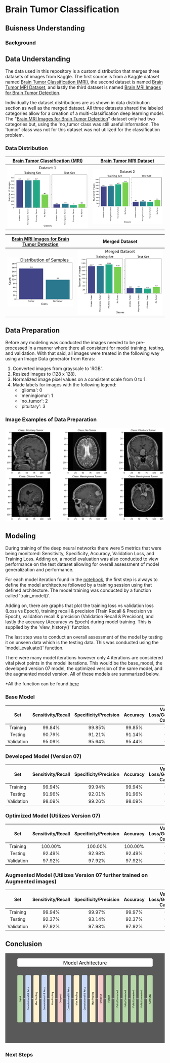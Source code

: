 # Brain Tumor Classification
## Buisness Understanding 
### Background

## Data Understanding
The data used in this repository is a custom distribution that merges three datasets of images from Kaggle. The first source is from a Kaggle dataset named [Brain Tumor Classification (MRI)](https://www.kaggle.com/datasets/sartajbhuvaji/brain-tumor-classification-mri), the second dataset is named [Brain Tumor MRI Dataset](https://www.kaggle.com/datasets/masoudnickparvar/brain-tumor-mri-dataset), and lastly the third dataset is named [Brain MRI Images for Brain Tumor Detection](https://www.kaggle.com/datasets/navoneel/brain-mri-images-for-brain-tumor-detection).

Individually the dataset distributions are as shown in data distribution section as well as the merged dataset. All three datasets shared the labeled categories allow for a creation of a multi-classification deep learning model. The "[Brain MRI Images for Brain Tumor Detection](https://www.kaggle.com/datasets/navoneel/brain-mri-images-for-brain-tumor-detection)" dataset only had two categories but, using the 'no_tumor class was still useful information. The 'tumor' class was not for this dataset was not utilized for the classification problem.

### Data Distribution
|[Brain Tumor Classification (MRI)](https://www.kaggle.com/datasets/sartajbhuvaji/brain-tumor-classification-mri)|[Brain Tumor MRI Dataset](https://www.kaggle.com/datasets/masoudnickparvar/brain-tumor-mri-dataset)|
|-------|--------|
|![dataset1](images/dataset1.png)|![dataset2](images/dataset2.png)|

[Brain MRI Images for Brain Tumor Detection](https://www.kaggle.com/datasets/navoneel/brain-mri-images-for-brain-tumor-detection)|Merged Dataset|
|-------|--------|
|![dataset3](images/dataset3.png)|![merged](images/merged_dist.png)|

## Data Preparation 
Before any modeling was conducted the images needed to be pre-processed in a manner where there all consistent for model training, testing, and validation. With that said, all images were treated in the following way using an Image Data generator from Keras:
1. Converted images from grayscale to 'RGB'.
2. Resized images to (128 x 128).
3. Normalized image pixel values on a consistent scale from 0 to 1.
4. Made labels for images with the following legend:
    * 'glioma': 0
    * 'meningioma': 1
    * 'no_tumor': 2
    * 'pituitary': 3

### Image Examples of Data Preparation
![image_examples](images/pre_process_ex.png)

## Modeling 
During training of the deep neural networks there were 5 metrics that were being monitored: Sensitivity, Specificity, Accuracy, Validation Loss, and Training Loss. Adding on, a model evaluation was also conducted to view performance on the test dataset allowing for overall assessment of model generalization and performance.

For each model iteration found in the [notebook](https://github.com/cristopher-d-delgado/brain_tumor_classification/blob/main/notebook.ipynb), the first step is always to define the model architecture followed by a training session using that defined architecture. The model training was conducted by a function called 'train_model()'. 

Adding on, there are graphs that plot the training loss vs validation loss (Loss vs Epoch), training recall & precision (Train Recall & Precision vs Epoch), validation recall & precision (Validation Recall & Precision), and lastly the accuracy (Accuracy vs Epoch) during model training. This is supplied by the 'view_history()' function. 

The last step was to conduct an overall assessment of the model by testing it on unseen data which is the testing data. This was conducted using the 'model_evaluate()' function. 

There were many model iterations however only 4 iterations are considered vital pivot points in the model iterations. This would be the base_model, the developed version 07 model, the optimized version of the same model, and the augmented model version. All of these models are summarized below.

*All the function can be found [here](https://github.com/cristopher-d-delgado/brain_tumor_classification/blob/main/functions.py)

### Base Model

|     Set    | Sensitivity/Recall | Specificity/Precision | Accuracy | Validation Loss/Generalization Capability |
|:----------:|:------------------:|:---------------------:|:--------:|:-----------------------------------------:|
|  Training  |       99.84%       |         99.85%        |  99.85%  |                   0.018                   |
|   Testing  |       90.79%       |         91.21%        |  91.14%  |                   0.647                   |
| Validation |       95.09%       |         95.64%        |  95.44%  |                   0.118                   |

### Developed Model (Version 07)

|     Set    | Sensitivity/Recall | Specificity/Precision | Accuracy | Validation Loss/Generalization Capability |
|:----------:|:------------------:|:---------------------:|:--------:|:-----------------------------------------:|
|  Training  |       99.94%       |         99.94%        |  99.94%  |                   0.013                   |
|   Testing  |       91.96%       |         92.01%        |  91.96%  |                   0.728                   |
| Validation |       98.09%       |         99.26%        |  98.09%  |                   0.091                   |

### Optimized Model (Utilizes Version 07)

|     Set    | Sensitivity/Recall | Specificity/Precision | Accuracy | Validation Loss/Generalization Capability |
|:----------:|:------------------:|:---------------------:|:--------:|:-----------------------------------------:|
|  Training  |       100.00%      |        100.00%        |  100.00% |                   0.003                   |
|   Testing  |       92.49%       |         92.98%        |  92.49%  |                   0.727                   |
| Validation |       97.92%       |         97.92%        |  97.92%  |                   0.086                   |

### Augmented Model (Utilizes Version 07 further trained on Augmented images)

|     Set    | Sensitivity/Recall | Specificity/Precision | Accuracy | Validation Loss/Generalization Capability |
|:----------:|:------------------:|:---------------------:|:--------:|:-----------------------------------------:|
|  Training  |       99.94%       |         99.97%        |  99.97%  |                   0.006                   |
|   Testing  |       92.37%       |         93.14%        |  92.37%  |                   0.584                   |
| Validation |       97.92%       |         97.98%        |  97.92%  |                   0.081                   |

## Conclusion


![best_model_arch](images/model_arch.jpg)

### Next Steps